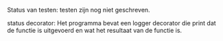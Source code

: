 Status van testen:
testen zijn nog niet geschreven.

status decorator:
Het programma bevat een logger decorator die print dat de functie is uitgevoerd en wat het resultaat van de functie is.
